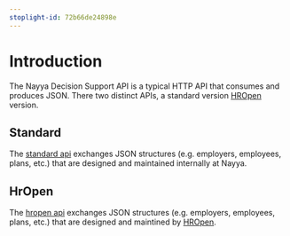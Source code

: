 ```yaml
---
stoplight-id: 72b66de24898e
---
```


# Introduction

The Nayya Decision Support API is a typical HTTP API that consumes and produces  JSON.  There two distinct APIs, a standard version [HROpen](https://www.hropenstandards.org/) version.

## Standard

The [standard api](../reference/decision-support-api-standard.yaml) exchanges JSON structures (e.g. employers, employees, plans, etc.) that are designed and maintained internally at Nayya.

## HrOpen

The [hropen api](../reference/decision-support-api-hropen.yaml) exchanges JSON structures (e.g. employers, employees, plans, etc.) that are designed and maintined by [HROpen](https://www.hropenstandards.org/).
